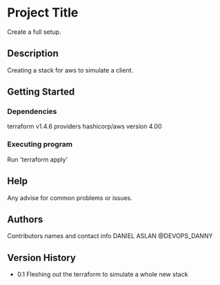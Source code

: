 #  Project Title
Create a full setup.
## Description
Creating a stack for aws to simulate a client.
## Getting Started
### Dependencies
terraform v1.4.6
providers
    hashicorp/aws
    version 4.00

### Executing program
Run 'terraform apply'

## Help
Any advise for common problems or issues.
## Authors
Contributors names and contact info
DANIEL ASLAN
@DEVOPS_DANNY
## Version History
* 0.1
   Fleshing out the terraform to simulate a whole new stack

